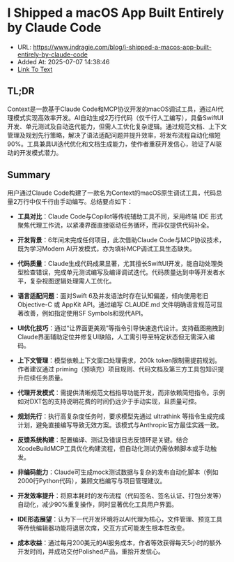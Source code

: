 # I Shipped a macOS App Built Entirely by Claude Code
- URL: https://www.indragie.com/blog/i-shipped-a-macos-app-built-entirely-by-claude-code
- Added At: 2025-07-07 14:38:46
- [Link To Text](2025-07-07-i-shipped-a-macos-app-built-entirely-by-claude-code_raw.md)

## TL;DR


Context是一款基于Claude Code和MCP协议开发的macOS调试工具，通过AI代理模式实现高效率开发。AI自动生成2万行代码（仅千行人工编写），具备SwiftUI开发、单元测试及自动迭代能力，但需人工优化复杂逻辑。通过规范文档、上下文管理及规划先行策略，解决了语法适配问题并提升效率，将发布流程自动化缩短90%。工具兼具UI迭代优化和文档生成能力，使作者重获开发信心，验证了AI驱动的开发模式潜力。

## Summary


用户通过Claude Code构建了一款名为Context的macOS原生调试工具，代码总量2万行中仅千行由手动编写。总结要点如下：

- **工具对比**：Claude Code与Copilot等传统辅助工具不同，采用终端 IDE 形式聚焦代理工作流，以紧凑界面直接驱动任务循环，而非仅提供代码补全。

- **开发背景**：6年间未完成任何项目，此次借助Claude Code与MCP协议技术，既为学习Modern AI开发模式，亦为填补MCP调试工具生态缺失。

- **代码质量**：Claude生成代码成果显著，尤其擅长SwiftUI开发，能自动处理类型检查错误，完成单元测试编写及编译调试迭代。代码质量达到中等开发者水平，复杂视图逻辑处理需人工优化。

- **语言适配问题**：面对Swift 6及并发语法时存在认知偏差，倾向使用老旧 Objective-C 或 AppKit API。通过编写 CLAUDE.md 文件明确语言规范可显著改善，例如指定使用SF Symbols和现代API。

- **UI优化技巧**：通过“让界面更美观”等指令引导快速迭代设计。支持截图拖拽到Claude界面辅助定位并修复UI缺陷，人工需引导至特定状态但无需深入编码。

- **上下文管理**：模型依赖上下文窗口处理需求，200k token限制需提前规划。作者建议通过 priming（预填充）项目规则、代码文档及第三方工具包知识提升后续任务质量。

- **代理开发模式**：需提供清晰规范文档指导功能开发，而非依赖简短指令。示例如对DXT包的支持说明花费的时间仍远少于手动实现，且质量可控。

- **规划先行**：执行高复杂度任务时，要求模型先通过 ultrathink 等指令生成完成计划，避免直接编写导致无效方案。该模式与Anthropic官方最佳实践一致。

- **反馈系统构建**：配置编译、测试及错误日志反馈环是关键。结合XcodeBuildMCP工具优化构建流程，但自动化测试仍需依赖脚本或手动触发。

- **非编码能力**：Claude可生成mock测试数据与复杂的发布自动化脚本（例如2000行Python代码），兼顾文档编写与项目管理建议。

- **开发效率提升**：将原本耗时的发布流程（代码签名、签名认证、打包分发等）自动化，减少90%重复操作，同时显著优化工具用户界面。

- **IDE形态展望**：认为下一代开发环境将以AI代理为核心，文件管理、预览工具等传统编辑器功能将退居次席，交互方式可能发生根本性改变。

- **成本收益**：通过每月200美元的AI服务成本，作者等效获得每天5小时的额外开发时间，并成功交付Polished产品，重拾开发信心。
